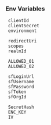 ### Env Variables

     clientId
     clientSecret
     environment

     redirectUri
     scopes
     realmId

     ALLOWED_01
     ALLOWED_02

     sfLoginUrl
     sfUsername
     sfPassword
     sfToken
     sfOrgId

     SecretHash
     ENC_KEY
     IV